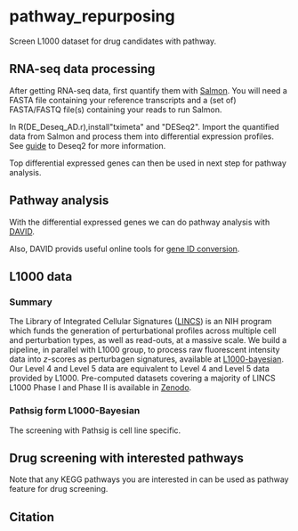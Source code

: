 # pathway_repurposing
Screen L1000 dataset for drug candidates with pathway.

## RNA-seq data processing 
After getting RNA-seq data, first quantify them with [Salmon](https://github.com/COMBINE-lab/salmon). You will need a FASTA file containing your reference transcripts and a (set of) FASTA/FASTQ file(s) containing your reads to run Salmon.

In R(DE_Deseq_AD.r),install"tximeta" and "DESeq2". Import the quantified data from Salmon and process them into differential expression profiles. See [guide](https://bioc.ism.ac.jp/packages/2.14/bioc/vignettes/DESeq2/inst/doc/beginner.pdf) to Deseq2 for more information.

Top differential expressed genes can then be used in next step for pathway analysis. 

## Pathway analysis
With the differential expressed genes we can do pathway analysis with [DAVID](https://david.ncifcrf.gov/). 

Also, DAVID provids useful online tools for [gene ID conversion](https://david.ncifcrf.gov/conversion.jsp).

## L1000 data
### Summary
The Library of Integrated Cellular Signatures ([LINCS](https://lincsproject.org/LINCS/)) is an NIH program which funds the generation of perturbational profiles across multiple cell and perturbation types, as well as read-outs, at a massive scale. We build a pipeline, in parallel with L1000 group, to process raw fluorescent intensity data into *z*-scores as perturbagen signatures, available at [L1000-bayesian](https://github.com/njpipeorgan/L1000-bayesian). Our Level 4 and Level 5 data are equivalent to Level 4 and Level 5 data provided by L1000. Pre-computed datasets covering a majority of LINCS L1000 Phase I and Phase II is available in [Zenodo](https://zenodo.org/record/5559183#.YWJS39rMKUk).

### Pathsig form L1000-Bayesian
The screening with Pathsig is cell line specific. 

## Drug screening with interested pathways
Note that any KEGG pathways you are interested in can be used as pathway feature for drug screening.

## Citation

